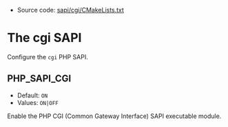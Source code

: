 <!-- This is auto-generated file. -->
* Source code: [sapi/cgi/CMakeLists.txt](https://github.com/petk/php-build-system/blob/master/cmake/sapi/cgi/CMakeLists.txt)

# The cgi SAPI

Configure the `cgi` PHP SAPI.

## PHP_SAPI_CGI

* Default: `ON`
* Values: `ON|OFF`

Enable the PHP CGI (Common Gateway Interface) SAPI executable module.
